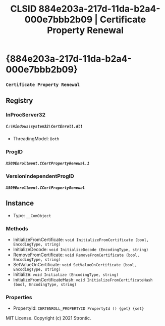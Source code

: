 ﻿---
title: "CLSID 884e203a-217d-11da-b2a4-000e7bbb2b09 | Certificate Property Renewal"
excerpt: What is COM-Object CLSID 884e203a-217d-11da-b2a4-000e7bbb2b09?
---

# {884e203a-217d-11da-b2a4-000e7bbb2b09}

### `Certificate Property Renewal`

## Registry


### InProcServer32

##### `C:\Windows\system32\CertEnroll.dll`
* ThreadingModel: `Both`

### ProgID

##### `X509Enrollment.CCertPropertyRenewal.1`

### VersionIndependentProgID

##### `X509Enrollment.CCertPropertyRenewal`

## Instance

* Type: `__ComObject`

### Methods

* InitializeFromCertificate: `void InitializeFromCertificate (bool, EncodingType, string)`
* InitializeDecode: `void InitializeDecode (EncodingType, string)`
* RemoveFromCertificate: `void RemoveFromCertificate (bool, EncodingType, string)`
* SetValueOnCertificate: `void SetValueOnCertificate (bool, EncodingType, string)`
* Initialize: `void Initialize (EncodingType, string)`
* InitializeFromCertificateHash: `void InitializeFromCertificateHash (bool, EncodingType, string)`

### Properties

* PropertyId: `CERTENROLL_PROPERTYID PropertyId () {get} {set} `

MIT License. Copyright (c) 2021 Strontic.


